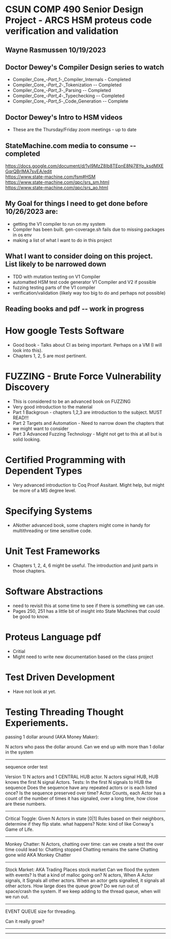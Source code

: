 # CSUN COMP 490 Senior Design Project - ARCS HSM proteus code verification and validation

## Wayne Rasmussen   10/19/2023 ##

## Doctor Dewey's Compiler Design series to watch ##
  - Compiler_Core_-_Part_1_-_Compiler_Internals  - Completed
  - Compiler_Core_-_Part_2_-_Tokenization  -- Completed
  - Compiler_Core_-_Part_3_-_Parsing  -- Completed
  - Compiler_Core_-_Part_4_-_Typechecking  -- Completed
  - Compiler_Core_-_Part_5_-_Code_Generation  -- Complete

## Doctor Dewey's Intro to HSM videos ##
  - These are the Thursday/Friday zoom meetings - up to date

## StateMachine.com media to consume -- completed ##

<https://docs.google.com/document/d/1yl9MzZ8Ib8TEpnE8Nj78Yp_ksdMXEGqrQBrlMA7svEA/edit> \
<https://www.state-machine.com/fsm#HSM> \
<https://www.state-machine.com/qpc/srs_sm.html> \
<https://www.state-machine.com/qpc/srs_ao.html>

## My Goal for things I need to get done before 10/26/2023 are: ##
  - getting the V1 compiler to run on my system
  - Compiler has been built.  gen-coverage.sh fails due to missing packages in os env
  - making a list of what I want to do in this project

## What I want to consider doing on this project.  List likely to be narrowed down ##
  - TDD with mutation testing on V1 Compiler
  - automatted HSM test code generator V1 Compiler and V2 if possible
  - fuzzing testing parts of the V1 compiler
  - verification/validation (likely way too big to do and perhaps not possible)

## Reading books and pdf -- work in progress ##
# How google Tests Software #
  - Good book - Talks about CI as being important. Perhaps on a VM (I will look into this).
  - Chapters 1, 2, 5 are most pertinent.
# FUZZING - Brute Force Vulnerability Discovery #
  - This is considered to be an advanced book on FUZZING
  - Very good introduction to the material
  - Part 1 Backgroun - chapters 1,2,3 are introduction to the subject.  MUST READ!!!
  - Part 2 Targets and Automation - Need to narrow down the chapters that we might want to consider
  - Part 3 Advanced Fuzzing Technology - Might not get to this at all but is solid looking.
# Certified Programming with Dependent Types #
  - Very advanced introduction to Coq Proof Assitant.  Might help, but might be more of a MS degree level.
# Specifying Systems #
  - ANother advanced book, some chapters might come in handy for multithreading or time sensitive code.
# Unit Test Frameworks #
  - Chapters 1, 2, 4, 6 might be useful.  The introduction and junit parts in those chapters.
# Software Abstractions #
  - need to revisit this at some time to see if there is something we can use.
  - Pages 250, 251 has a little bit of insight into State Machines that could be good to know.
# Proteus Language pdf #
  - Critial
  - Might need to write new documentation based on the class project
# Test Driven Development #
  - Have not look at yet.
# Testing Threading Thought Experiements.
passing 1 dollar around (AKA Money Maker):

N actors who pass the dollar around.  Can we end up with more than 1 dollar in the system

***************

sequence order test

Version 1)  N actors and 1 CENTRAL HUB actor.
N actors signal HUB,
HUB knows the first N signal Actors.
Tests:
	In the first N signals to HUB the sequence
		Does the sequence have any repeated actors or is each listed once?
	Is the sequence preserved over time?
	Actor Counts, each Actor has a count of the number of times it has signaled,
		over a long time, how close are these numbers.


***************

Critical Toggle:
Given N Actors in state [0|1]
Rules based on their neighbors, determine if they flip state.
	what happens?
Note:  kind of like Conway's Game of Life.

***************

Monkey Chatter:
N Actors, chatting over time:
can we create a test the over time could lead to:
	Chatting stopped
	Chatting remains the same
	Chatting gone wild AKA Monkey Chatter

***************

Stock Market:  AKA Trading Places stock market
Can we flood the system with events?
Is that a kind of malloc going on?
N actors, When A Actor signals, it Signals all other actors.
When an actor gets signalled, it signals all other actors.
How large does the queue grow?
Do we run out of space/crash the system.
If we keep adding to the thread queue, when will we run out.

***************

EVENT QUEUE size for threading.

Can it really grow?
***************
***************

